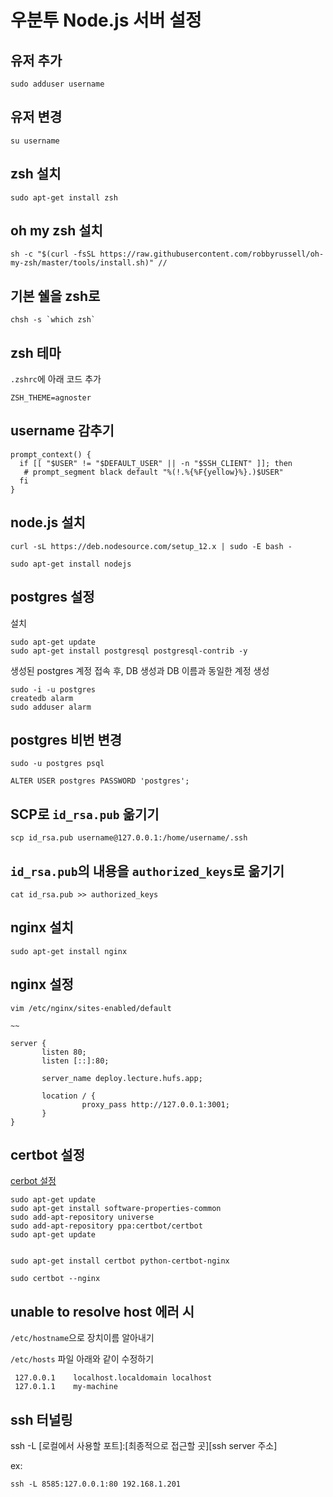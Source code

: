 # 우분투 Node.js 서버 설정

## 유저 추가

```
sudo adduser username
```

## 유저 변경

```
su username
```

## zsh 설치

```
sudo apt-get install zsh
```

## oh my zsh 설치

```
sh -c "$(curl -fsSL https://raw.githubusercontent.com/robbyrussell/oh-my-zsh/master/tools/install.sh)" //
```

## 기본 쉘을 zsh로

```
chsh -s `which zsh`
```

## zsh 테마

`.zshrc`에 아래 코드 추가

```
ZSH_THEME=agnoster
```

## username 감추기

```
prompt_context() {
  if [[ "$USER" != "$DEFAULT_USER" || -n "$SSH_CLIENT" ]]; then
   # prompt_segment black default "%(!.%{%F{yellow}%}.)$USER"
  fi
}
```

## node.js 설치

```
curl -sL https://deb.nodesource.com/setup_12.x | sudo -E bash -

sudo apt-get install nodejs
```

## postgres 설정

설치

```
sudo apt-get update
sudo apt-get install postgresql postgresql-contrib -y
```

생성된 postgres 계정 접속 후, DB 생성과 DB 이름과 동일한 계정 생성

```
sudo -i -u postgres
createdb alarm
sudo adduser alarm
```

## postgres 비번 변경

```
sudo -u postgres psql

ALTER USER postgres PASSWORD 'postgres';

```

## SCP로 `id_rsa.pub` 옮기기

```
scp id_rsa.pub username@127.0.0.1:/home/username/.ssh
```

## `id_rsa.pub`의 내용을 `authorized_keys`로 옮기기

```
cat id_rsa.pub >> authorized_keys
```

## nginx 설치

```
sudo apt-get install nginx

```

## nginx 설정

```
vim /etc/nginx/sites-enabled/default

~~

server {
       listen 80;
       listen [::]:80;

       server_name deploy.lecture.hufs.app;

       location / {
                proxy_pass http://127.0.0.1:3001;
       }
}
```

## certbot 설정

[cerbot 설정](https://certbot.eff.org/lets-encrypt/ubuntuxenial-nginx)

```
sudo apt-get update
sudo apt-get install software-properties-common
sudo add-apt-repository universe
sudo add-apt-repository ppa:certbot/certbot
sudo apt-get update


sudo apt-get install certbot python-certbot-nginx

sudo certbot --nginx
```

## unable to resolve host 에러 시

`/etc/hostname`으로 장치이름 알아내기

`/etc/hosts` 파일 아래와 같이 수정하기

```
 127.0.0.1    localhost.localdomain localhost
 127.0.1.1    my-machine
```

## ssh 터널링

ssh -L [로컬에서 사용할 포트]:[최종적으로 접근할 곳][ssh server 주소]

ex:

```
ssh -L 8585:127.0.0.1:80 192.168.1.201
```
